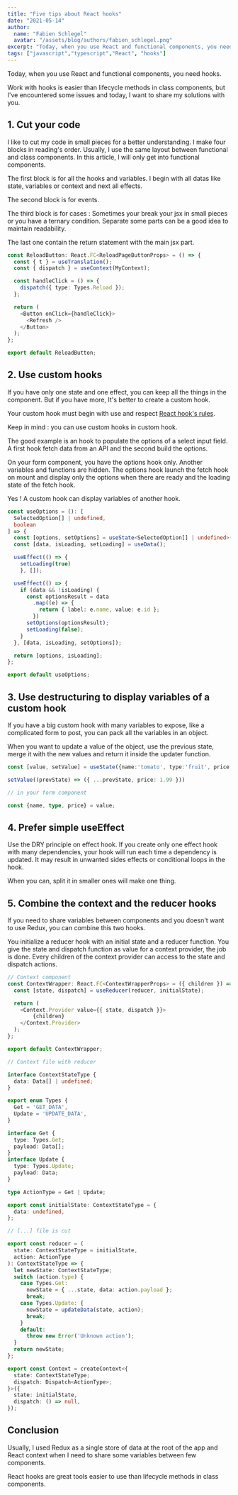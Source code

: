 ```yaml
---
title: "Five tips about React hooks"
date: "2021-05-14"
author: 
  name: "Fabien Schlegel"
  avatar: "/assets/blog/authors/fabien_schlegel.png"
excerpt: "Today, when you use React and functional components, you need hooks. I've encountered some issues during development and today, I want to share my tips about React hooks with you."
tags: ["javascript","typescript","React", "hooks"]
---
```


Today, when you use React and functional components, you need hooks.

Work with hooks is easier than lifecycle methods in class components, but I've encountered some issues and today, I want to share my solutions with you.

## 1. Cut your code

I like to cut my code in small pieces for a better understanding. I make four blocks in reading's order. Usually, I use the same layout between functional and class components. In this article, I will only get into functional components.

The first block is for all the hooks and variables. I begin with all datas like state, variables or context and next all effects.

The second block is for events.

The third block is for cases : Sometimes your break your jsx in small pieces or you have a ternary condition. Separate some parts can be a good idea to maintain readability.

The last one contain the return statement with the main jsx part.

```typescript
const ReloadButton: React.FC<ReloadPageButtonProps> = () => {
  const { t } = useTranslation();
  const { dispatch } = useContext(MyContext);

  const handleClick = () => {
    dispatch({ type: Types.Reload });
  };

  return (
    <Button onClick={handleClick}>
      <Refresh />
    </Button>
  );
};

export default ReloadButton;
```

## 2. Use custom hooks

If you have only one state and one effect, you can keep all the things in the component. But if you have more, It's better to create a custom hook.

Your custom hook must  begin with use and respect [React hook's rules](https://reactjs.org/docs/hooks-rules.html).

Keep in mind : you can use custom hooks in custom hook.

The good example is an hook to populate the options of a select input field. A first hook fetch data from an API and the second build the options.

On your form component, you have the options hook only. Another variables and functions are hidden. The options hook launch the fetch hook on mount and display only the options when there are ready and the loading state of the fetch hook.

Yes ! A custom hook can display variables of another hook.

```typescript
const useOptions = (): [
  SelectedOption[] | undefined,
  boolean
] => {
  const [options, setOptions] = useState<SelectedOption[] | undefined>();
  const [data, isLoading, setLoading] = useData();

  useEffect(() => {
    setLoading(true)
    }, []);

  useEffect(() => {
    if (data && !isLoading) {
      const optionsResult = data
        .map((e) => {
          return { label: e.name, value: e.id };
        })
      setOptions(optionsResult);
      setLoading(false);
    }
  }, [data, isLoading, setOptions]);

  return [options, isLoading];
};

export default useOptions;  
```

## 3. Use destructuring to display variables of a custom hook

If you have a big custom hook with many variables to expose, like a complicated form to post, you can pack all the variables in an object.

When you want to update a value of the object, use the previous state, merge it with the new values and return it inside the updater function.

```typescript
const [value, setValue] = useState({name:'tomato', type:'fruit', price:1.72})

setValue((prevState) => ({ ...prevState, price: 1.99 }))

// in your form component

const {name, type, price} = value;
```

## 4. Prefer simple useEffect

Use the DRY principle on effect hook. If you create only one effect hook with many dependencies, your hook will run each time a dependency is updated. It may result in unwanted sides effects or conditional loops in the hook.

When you can, split it in smaller ones will make one thing.

## 5. Combine the context and the reducer hooks

If you need to share variables between components and  you doesn't want to use Redux, you can combine this two hooks.

You initialize a reducer hook with an initial state and a reducer function. You give the state and dispatch function as value for a context provider, the job is done. Every children of the context provider can access to the state and dispatch actions.

```typescript
// Context component
const ContextWrapper: React.FC<ContextWrapperProps> = ({ children }) => {
  const [state, dispatch] = useReducer(reducer, initialState);

  return (
    <Context.Provider value={{ state, dispatch }}>
        {children}
    </Context.Provider>
  );
};

export default ContextWrapper;

// Context file with reducer

interface ContextStateType {
  data: Data[] | undefined;
}

export enum Types {
  Get = 'GET_DATA',
  Update = 'UPDATE_DATA',
}

interface Get {
  type: Types.Get;
  payload: Data[];
}
interface Update {
  type: Types.Update;
  payload: Data;
}

type ActionType = Get | Update;

export const initialState: ContextStateType = {
  data: undefined,
};

// [...] file is cut

export const reducer = (
  state: ContextStateType = initialState,
  action: ActionType
): ContextStateType => {
  let newState: ContextStateType;
  switch (action.type) {
    case Types.Get:
      newState = { ...state, data: action.payload };
      break;
    case Types.Update: {
      newState = updateData(state, action);
      break;
    }
    default:
      throw new Error('Unknown action');
  }
  return newState;
};

export const Context = createContext<{
  state: ContextStateType;
  dispatch: Dispatch<ActionType>;
}>({
  state: initialState,
  dispatch: () => null,
});
```

## Conclusion

Usually, I used Redux as a single store of data at the root of the app and React context when I need to share some variables between few components.

React hooks are great tools easier to use than lifecycle methods in class components.
